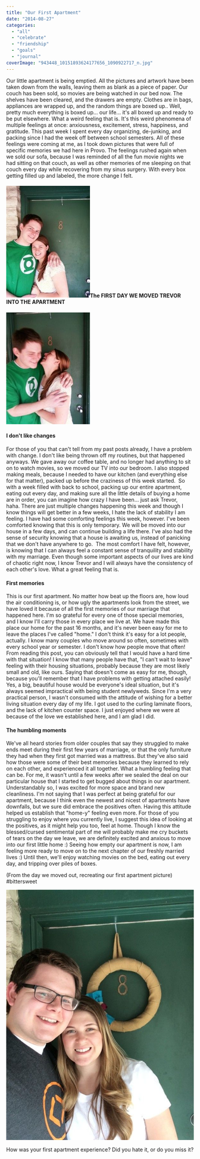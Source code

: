 ```yaml
---
title: "Our First Apartment"
date: "2014-08-27"
categories: 
  - "all"
  - "celebrate"
  - "friendship"
  - "goals"
  - "journal"
coverImage: "943448_10151893624177656_1090922717_n.jpg"
---
```


Our little apartment is being emptied. All the pictures and artwork have been taken down from the walls, leaving them as blank as a piece of paper. Our couch has been sold, so movies are being watched in our bed now. The shelves have been cleared, and the drawers are empty. Clothes are in bags, appliances are wrapped up, and the random things are boxed up.. Well, pretty much everything is boxed up... our life... it's all boxed up and ready to be put elsewhere. What a weird feeling that is. It's this weird phenomena of multiple feelings at once: anxiousness, excitement, stress, happiness, and gratitude. This past week I spent every day organizing, de-junking, and packing since I had the week off between school semesters. All of these feelings were coming at me, as I took down pictures that were full of specific memories we had here in Provo. The feelings rushed again when we sold our sofa, because I was reminded of all the fun movie nights we had sitting on that couch, as well as other memories of me sleeping on that couch every day while recovering from my sinus surgery. With every box getting filled up and labeled, the more change I felt.

#### ![first apartment, newlywed apartment, first married apartment, living in an apartment, appreciating where you live](images/2013-05-15252012.49.31-225x300.jpg)The FIRST DAY WE MOVED TREVOR INTO THE APARTMENT

#### ![first apartment, newlywed apartment, first married apartment, living in an apartment, appreciating where you live](images/2013-05-15252012.49.27-225x300.jpg)

#### I don't like changes

For those of you that can't tell from my past posts already, I have a problem with change. I don't like being thrown off my routines, but that happened anyways. We gave away our coffee table, and no longer had anything to sit on to watch movies, so we moved our TV into our bedroom. I also stopped making meals, because I needed to have our kitchen (and everything else for that matter), packed up before the craziness of this week started.  So with a week filled with back to school, packing up our entire apartment, eating out every day, and making sure all the little details of buying a home are in order, you can imagine how crazy I have been... just ask Trevor, haha. There are just multiple changes happening this week and though I know things will get better in a few weeks, I hate the lack of stability I am feeling. I have had some comforting feelings this week, however. I've been comforted knowing that this is only temporary. We will be moved into our house in a few days, and can continue building a life there. I've also had the sense of security knowing that a house is awaiting us, instead of panicking that we don't have anywhere to go.  The most comfort I have felt, however, is knowing that I can always feel a constant sense of tranquility and stability with my marriage. Even though some important aspects of our lives are kind of chaotic right now, I know Trevor and I will always have the consistency of each other's love. What a great feeling that is.

#### First memories

This is our first apartment. No matter how beat up the floors are, how loud the air conditioning is, or how ugly the apartments look from the street, we have loved it because of all the first memories of our marriage that happened here. I'm so grateful for every one of those special memories, and I know I'll carry those in every place we live at. We have made this place our home for the past 16 months, and it's never been easy for me to leave the places I've called "home." I don't think it's easy for a lot people, actually. I know many couples who move around so often, sometimes with every school year or semester. I don't know how people move that often! From reading this post, you can obviously tell that I would have a hard time with that situation! I know that many people have that, "I can't wait to leave" feeling with their housing situations, probably because they are most likely small and old, like ours. Saying that doesn't come as easy for me, though, because you'll remember that I have problems with getting attached easily! Yes, a big, beautiful house would be everyone's ideal situation, but it's always seemed impractical with being student newlyweds. Since I'm a very practical person, I wasn't consumed with the attitude of wishing for a better living situation every day of my life. I got used to the curling laminate floors, and the lack of kitchen counter space. I just enjoyed where we were at because of the love we established here, and I am glad I did.

#### The humbling moments

We've all heard stories from older couples that say they struggled to make ends meet during their first few years of marriage, or that the only furniture they had when they first got married was a mattress. But they've also said how those were some of their best memories because they learned to rely on each other, and experienced it all together. What a humbling feeling that can be. For me, it wasn't until a few weeks after we sealed the deal on our particular house that I started to get bugged about things in our apartment. Understandably so, I was excited for more space and brand new cleanliness. I'm not saying that I was perfect at being grateful for our apartment, because I think even the newest and nicest of apartments have downfalls, but we sure did embrace the positives often. Having this attitude helped us establish that "home-y" feeling even more. For those of you struggling to enjoy where you currently live, I suggest this idea of looking at the positives, as it might help you too, feel at home. Though I know the blessed/cursed sentimental part of me will probably make me cry buckets of tears on the day we leave, we are definitely excited and anxious to move into our first little home :) Seeing how empty our apartment is now, I am feeling more ready to move on to the next chapter of our freshly married lives :) Until then, we'll enjoy watching movies on the bed, eating out every day, and tripping over piles of boxes.

(From the day we moved out, recreating our first apartment picture) #bittersweet

![first apartment, newlywed apartment, first married apartment, living in an apartment, appreciating where you live](images/IMG_0147.jpg)

How was your first apartment experience? Did you hate it, or do you miss it?
